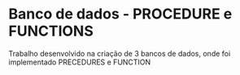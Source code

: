# Banco de dados - PROCEDURE e FUNCTIONS

Trabalho desenvolvido na criação de 3 bancos de dados, onde foi implementado PRECEDURES e FUNCTION


